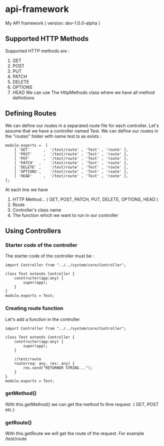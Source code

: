 # api-framework
My API framework ( version: dev-1.0.0-alpha )

## Supported HTTP Methods
Supported HTTP methods are :
1. GET
2. POST
3. PUT
4. PATCH
5. DELETE
6. OPTIONS
7. HEAD
We can use The HttpMethods class where we have all method definitions

## Defining Routes
We can define our routes in a separated route file for each controller. Let's assume that we have a controller named Test.
We can define our routes in the "routes" folder with name test.ts as exists :
```
module.exports =  [
	[ 'GET' 	 ,	'/test/route' , 'Test' , 'route' ],	
	[ 'POST'	 ,	'/test/route' , 'Test' , 'route' ],	
	[ 'PUT' 	 ,	'/test/route' , 'Test' , 'route' ],	
	[ 'PATCH'  , 	'/test/route' , 'Test' , 'route' ],	
	[ 'DELETE' , 	'/test/route' , 'Test' , 'route' ],	
	[ 'OPTIONS', 	'/test/route' , 'Test' , 'route' ],	
	[ 'HEAD'	 , 	'/test/route' , 'Test' , 'route' ],	
];
```
At each line we have 
1. HTTP Method... ( GET, POST, PATCH, PUT, DELETE, OPTIONS, HEAD )
2. Route
3. Controller's class name
4. The function which we want to run in our controller

## Using Controllers
### Starter code of the controller
The starter code of the controller must be :
```
import Controller from "../../system/core/Controller";

class Test extends Controller {
	constructor(app:any) {
		super(app);
	}
}
module.exports = Test;
```
### Creating route function
Let's add a function in the controller
```
import Controller from "../../system/core/Controller";

class Test extends Controller {
	constructor(app:any) {
		super(app);
	}

	//test/route
	route(req: any, res: any) {		
		res.send("RETURNER STRING...");
	}
}
module.exports = Test;
```
### getMethod()
With this.getMethod() we can get the method fo thre request. ( GET, POST etc.)

### getRoute()
With this.getRoute we will get the route of the request. For example /test/route

